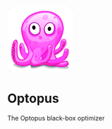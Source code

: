 <p>
  <img src="images/octopod.eps.png" width="150"/>
</p>

# Optopus
The Optopus black-box optimizer
